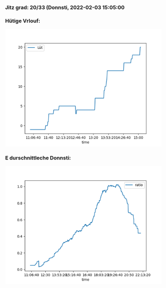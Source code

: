 ### Jitz grad: 20/33 (Donnsti, 2022-02-03 15:05:00

### Hütige Vrlouf:
![Graph](Today.png)

### E durschnittleche Donnsti:
![Graph](Donnsti.png)
